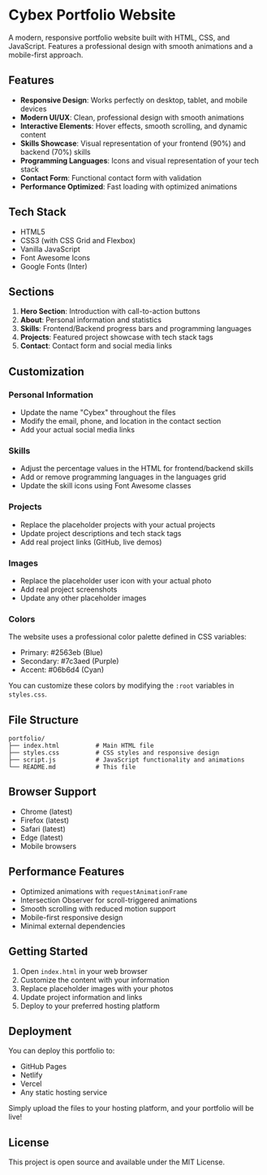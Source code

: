 # Cybex Portfolio Website

A modern, responsive portfolio website built with HTML, CSS, and JavaScript. Features a professional design with smooth animations and a mobile-first approach.

## Features

- **Responsive Design**: Works perfectly on desktop, tablet, and mobile devices
- **Modern UI/UX**: Clean, professional design with smooth animations
- **Interactive Elements**: Hover effects, smooth scrolling, and dynamic content
- **Skills Showcase**: Visual representation of your frontend (90%) and backend (70%) skills
- **Programming Languages**: Icons and visual representation of your tech stack
- **Contact Form**: Functional contact form with validation
- **Performance Optimized**: Fast loading with optimized animations

## Tech Stack

- HTML5
- CSS3 (with CSS Grid and Flexbox)
- Vanilla JavaScript
- Font Awesome Icons
- Google Fonts (Inter)

## Sections

1. **Hero Section**: Introduction with call-to-action buttons
2. **About**: Personal information and statistics
3. **Skills**: Frontend/Backend progress bars and programming languages
4. **Projects**: Featured project showcase with tech stack tags
5. **Contact**: Contact form and social media links

## Customization

### Personal Information
- Update the name "Cybex" throughout the files
- Modify the email, phone, and location in the contact section
- Add your actual social media links

### Skills
- Adjust the percentage values in the HTML for frontend/backend skills
- Add or remove programming languages in the languages grid
- Update the skill icons using Font Awesome classes

### Projects
- Replace the placeholder projects with your actual projects
- Update project descriptions and tech stack tags
- Add real project links (GitHub, live demos)

### Images
- Replace the placeholder user icon with your actual photo
- Add real project screenshots
- Update any other placeholder images

### Colors
The website uses a professional color palette defined in CSS variables:
- Primary: #2563eb (Blue)
- Secondary: #7c3aed (Purple)
- Accent: #06b6d4 (Cyan)

You can customize these colors by modifying the `:root` variables in `styles.css`.

## File Structure

```
portfolio/
├── index.html          # Main HTML file
├── styles.css          # CSS styles and responsive design
├── script.js           # JavaScript functionality and animations
└── README.md           # This file
```

## Browser Support

- Chrome (latest)
- Firefox (latest)
- Safari (latest)
- Edge (latest)
- Mobile browsers

## Performance Features

- Optimized animations with `requestAnimationFrame`
- Intersection Observer for scroll-triggered animations
- Smooth scrolling with reduced motion support
- Mobile-first responsive design
- Minimal external dependencies

## Getting Started

1. Open `index.html` in your web browser
2. Customize the content with your information
3. Replace placeholder images with your photos
4. Update project information and links
5. Deploy to your preferred hosting platform

## Deployment

You can deploy this portfolio to:
- GitHub Pages
- Netlify
- Vercel
- Any static hosting service

Simply upload the files to your hosting platform, and your portfolio will be live!

## License

This project is open source and available under the MIT License.
